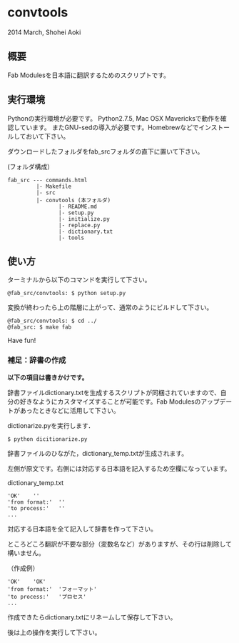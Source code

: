 # convtools
2014 March, Shohei Aoki

## 概要
Fab Modulesを日本語に翻訳するためのスクリプトです。


## 実行環境
Pythonの実行環境が必要です。
Python2.7.5, Mac OSX Mavericksで動作を確認しています。
またGNU-sedの導入が必要です。Homebrewなどでインストールしておいて下さい。

ダウンロードしたフォルダをfab_srcフォルダの直下に置いて下さい。

(フォルダ構成）

```
fab_src --- commands.html 
		 |- Makefile
		 |- src
		 |- convtools (本フォルダ) 
				|- README.md
				|- setup.py
				|- initialize.py
				|- replace.py
				|- dictionary.txt
				|- tools
```

## 使い方
ターミナルから以下のコマンドを実行して下さい。
```
@fab_src/convtools: $ python setup.py
```
変換が終わったら上の階層に上がって、通常のようにビルドして下さい。

```
@fab_src/convtools: $ cd ../
@fab_src: $ make fab
```

Have fun!

### 補足：辞書の作成
**以下の項目は書きかけです。**

辞書ファイルdictionary.txtを生成するスクリプトが同梱されていますので、自分の好きなようにカスタマイズすることが可能です。Fab Modulesのアップデートがあったときなどに活用して下さい。

dictionarize.pyを実行します．

```
$ python dicitionarize.py
```

辞書ファイルのひながた，dictionary_temp.txtが生成されます。

左側が原文です。右側には対応する日本語を記入するため空欄になっています。


dictionary_temp.txt

```
'OK'	''
'from format:'	''
'to process:'	''
...
```

対応する日本語を全て記入して辞書を作って下さい。

ところどころ翻訳が不要な部分（変数名など）がありますが、その行は削除して構いません。

（作成例）
```
'OK'	'OK'
'from format:'	'フォーマット'
'to process:'	'プロセス'
...
```
作成できたらdictionary.txtにリネームして保存して下さい。

後は上の操作を実行して下さい。



